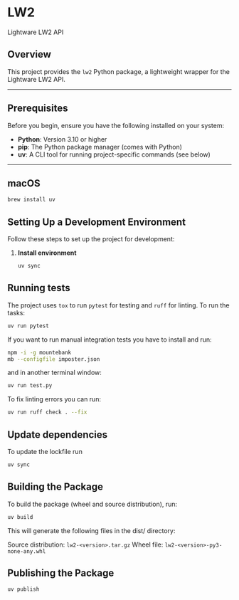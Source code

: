 # LW2

Lightware LW2 API

## Overview

This project provides the `lw2` Python package, a lightweight wrapper for the Lightware LW2 API.

---

## Prerequisites

Before you begin, ensure you have the following installed on your system:

- **Python**: Version 3.10 or higher
- **pip**: The Python package manager (comes with Python)
- **uv**: A CLI tool for running project-specific commands (see below)

---

## macOS

```bash
brew install uv
```

## Setting Up a Development Environment

Follow these steps to set up the project for development:

1. **Install environment**

   ```bash
   uv sync
   ```


## Running tests

The project uses `tox` to run `pytest` for testing and `ruff` for linting. To run the tasks:

```bash
uv run pytest
```

If you want to run manual integration tests you have to install and run:

```bash
npm -i -g mountebank
mb --configfile imposter.json
```

and in another terminal window:

```bash
uv run test.py
```

To fix linting errors you can run:

```bash
uv run ruff check . --fix
```

## Update dependencies

To update the lockfile run

```bash
uv sync
```

## Building the Package

To build the package (wheel and source distribution), run:

```bash
uv build
```

This will generate the following files in the dist/ directory:

Source distribution: `lw2-<version>.tar.gz`
Wheel file: `lw2-<version>-py3-none-any.whl`

## Publishing the Package

```bash
uv publish
```

